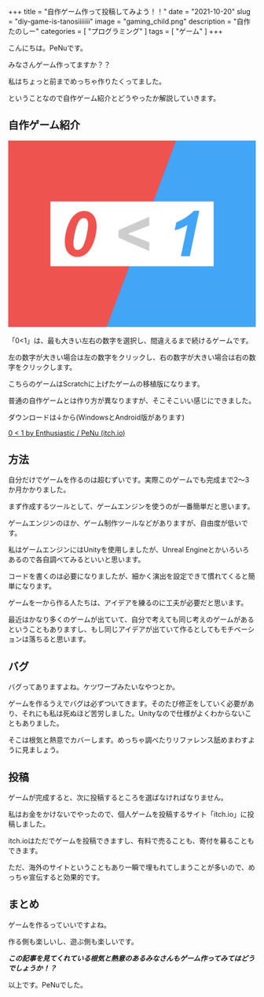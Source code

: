+++
title = "自作ゲーム作って投稿してみよう！！"
date = "2021-10-20"
slug = "diy-game-is-tanosiiiiiii"
image = "gaming_child.png"
description = "自作たのしー"
categories = [
    "プログラミング"
]
tags = [
    "ゲーム"
]
+++

こんにちは。PeNuです。

みなさんゲーム作ってますか？？

私はちょっと前までめっちゃ作りたくってました。

ということなので自作ゲーム紹介とどうやったか解説していきます。

## 自作ゲーム紹介

![0 < 1](01.png)

「0<1」は、最も大きい左右の数字を選択し、間違えるまで続けるゲームです。

左の数字が大きい場合は左の数字をクリックし、右の数字が大きい場合は右の数字をクリックします。

こちらのゲームはScratchに上げたゲームの移植版になります。

普通の自作ゲームとは作り方が異なりますが、そこそこいい感じにできました。

ダウンロードは↓から(WindowsとAndroid版があります)

[0 < 1 by Enthusiastic / PeNu (itch.io)](https://penu-enthusiastic.itch.io/0-1)

## 方法

自分だけでゲームを作るのは超むずいです。実際このゲームでも完成まで2～3か月かかりました。

まず作成するツールとして、ゲームエンジンを使うのが一番簡単だと思います。

ゲームエンジンのほか、ゲーム制作ツールなどがありますが、自由度が低いです。

私はゲームエンジンにはUnityを使用しましたが、Unreal Engineとかいろいろあるので各自調べてみるといいと思います。

コードを書くのは必要になりましたが、細かく演出を設定できて慣れてくると簡単になります。

ゲームを一から作る人たちは、アイデアを練るのに工夫が必要だと思います。

最近はかなり多くのゲームが出ていて、自分で考えても同じ考えのゲームがあるということもありますし、もし同じアイデアが出ていて作るとしてもモチベーションは落ちると思います。

## バグ

バグってありますよね。ケツワープみたいなやつとか。

ゲームを作るうえでバグは必ずついてきます。そのたび修正をしていく必要があり、それにも私は死ぬほど苦労しました。Unityなので仕様がよくわからないこともありました。

そこは根気と熱意でカバーします。めっちゃ調べたりリファレンス舐めまわすように見ましょう。

## 投稿

ゲームが完成すると、次に投稿するところを選ばなければなりません。

私はお金をかけないでやったので、個人ゲームを投稿するサイト「itch.io」に投稿しました。

itch.ioはただでゲームを投稿できますし、有料で売ることも、寄付を募ることもできます。

ただ、海外のサイトということもあり一瞬で埋もれてしまうことが多いので、めっちゃ宣伝すると効果的です。

## まとめ

ゲームを作るっていいですよね。

作る側も楽しいし、遊ぶ側も楽しいです。

***この記事を見てくれている根気と熱意のあるみなさんもゲーム作ってみてはどうでしょうか！？***

以上です。PeNuでした。